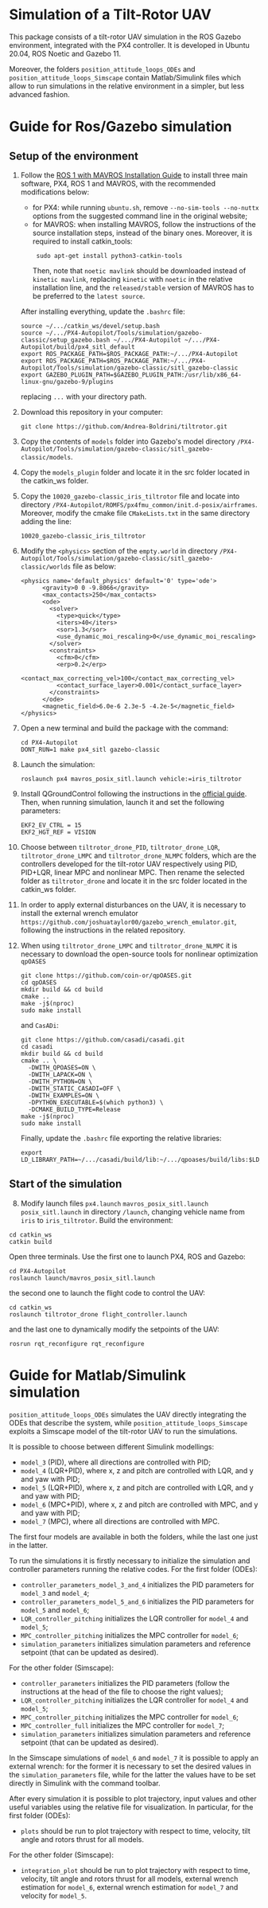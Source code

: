# Simulation of a Tilt-Rotor UAV
This package consists of a tilt-rotor UAV simulation in the ROS Gazebo environment, integrated with the PX4 controller. It is developed in Ubuntu 20.04, ROS Noetic and Gazebo 11.

Moreover, the folders `position_attitude_loops_ODEs` and `position_attitude_loops_Simscape` contain Matlab/Simulink files which allow to run simulations in the relative environment in a simpler, but less advanced fashion.
# Guide for Ros/Gazebo simulation
## Setup of the environment
1. Follow the [ROS 1 with MAVROS Installation Guide](https://docs.px4.io/main/en/ros/mavros_installation.html) to install three main software, PX4, ROS 1 and MAVROS, with the recommended modifications below:
   - for PX4: while running `ubuntu.sh`, remove `--no-sim-tools --no-nuttx` options from the suggested command line in the original website;
   - for MAVROS: when installing MAVROS, follow the instructions of the source installation steps, instead of the binary ones. Moreover, it is required to install catkin_tools:
     ```plaintext
      sudo apt-get install python3-catkin-tools
      ```
      Then, note that `noetic mavlink` should be downloaded instead of `kinetic mavlink`, replacing `kinetic` with `noetic` in the relative installation line, and the `released/stable` version of MAVROS has to be preferred to the `latest source`.

   After installing everything, update the `.bashrc` file:
   ```plaintext
   source ~/.../catkin_ws/devel/setup.bash
   source ~/.../PX4-Autopilot/Tools/simulation/gazebo-classic/setup_gazebo.bash ~/.../PX4-Autopilot ~/.../PX4-Autopilot/build/px4_sitl_default
   export ROS_PACKAGE_PATH=$ROS_PACKAGE_PATH:~/.../PX4-Autopilot
   export ROS_PACKAGE_PATH=$ROS_PACKAGE_PATH:~/.../PX4-Autopilot/Tools/simulation/gazebo-classic/sitl_gazebo-classic
   export GAZEBO_PLUGIN_PATH=$GAZEBO_PLUGIN_PATH:/usr/lib/x86_64-linux-gnu/gazebo-9/plugins
   ```
   replacing `...` with your directory path.

2. Download this repository in your computer:
   ```plaintext
   git clone https://github.com/Andrea-Boldrini/tiltrotor.git
   ```
3. Copy the contents of `models` folder into Gazebo's model directory `/PX4-Autopilot/Tools/simulation/gazebo-classic/sitl_gazebo-classic/models`. 

4. Copy the `models_plugin` folder and locate it in the src folder located in the catkin_ws folder.

5. Copy the `10020_gazebo-classic_iris_tiltrotor` file and locate into directory `/PX4-Autopilot/ROMFS/px4fmu_common/init.d-posix/airframes`. Moreover, modify the cmake file `CMakeLists.txt` in the same directory adding the line:
   ```plaintext
   10020_gazebo-classic_iris_tiltrotor
   ```
6. Modify the `<physics>` section of the `empty.world` in directory `/PX4-Autopilot/Tools/simulation/gazebo-classic/sitl_gazebo-classic/worlds` file as below:
   ```plaintext
   <physics name='default_physics' default='0' type='ode'>
         <gravity>0 0 -9.8066</gravity>
         <max_contacts>250</max_contacts>
         <ode>
           <solver>
             <type>quick</type>
             <iters>40</iters>
             <sor>1.3</sor>
             <use_dynamic_moi_rescaling>0</use_dynamic_moi_rescaling>
           </solver>
           <constraints>
             <cfm>0</cfm>
             <erp>0.2</erp>
             <contact_max_correcting_vel>100</contact_max_correcting_vel>
             <contact_surface_layer>0.001</contact_surface_layer>
           </constraints>
         </ode>
         <magnetic_field>6.0e-6 2.3e-5 -4.2e-5</magnetic_field>
   </physics>
   ```
7. Open a new terminal and build the package with the command:
   ```plaintext
   cd PX4-Autopilot
   DONT_RUN=1 make px4_sitl gazebo-classic
   ```
8. Launch the simulation:
    ```plaintext
    roslaunch px4 mavros_posix_sitl.launch vehicle:=iris_tiltrotor
    ```
9. Install QGroundControl following the instructions in the [official guide](https://docs.qgroundcontrol.com/master/en/qgc-user-guide/getting_started/download_and_install.html). Then, when running simulation, launch it and set the following parameters: 
    ```plaintext
    EKF2_EV_CTRL = 15
    EKF2_HGT_REF = VISION
    ```
10. Choose between `tiltrotor_drone_PID`, `tiltrotor_drone_LQR`, `tiltrotor_drone_LMPC` and `tiltrotor_drone_NLMPC` folders, which are the controllers developed for the tilt-rotor UAV respectively using PID, PID+LQR, linear MPC and nonlinear MPC. Then rename the selected folder as `tiltrotor_drone` and locate it in the src folder located in the catkin_ws folder.
   
11. In order to apply external disturbances on the UAV, it is necessary to install the external wrench emulator `https://github.com/joshuataylor00/gazebo_wrench_emulator.git`, following the instructions in the related repository.
   
12. When using `tiltrotor_drone_LMPC` and `tiltrotor_drone_NLMPC` it is necessary to download the open-source tools for nonlinear optimization `qpOASES` 
    ```
    git clone https://github.com/coin-or/qpOASES.git
    cd qpOASES
    mkdir build && cd build
    cmake ..
    make -j$(nproc)
    sudo make install
    ```
    and `CasADi`:
    ```
    git clone https://github.com/casadi/casadi.git
    cd casadi
    mkdir build && cd build
    cmake .. \
      -DWITH_QPOASES=ON \
      -DWITH_LAPACK=ON \
      -DWITH_PYTHON=ON \
      -DWITH_STATIC_CASADI=OFF \
      -DWITH_EXAMPLES=ON \
      -DPYTHON_EXECUTABLE=$(which python3) \
      -DCMAKE_BUILD_TYPE=Release
    make -j$(nproc)
    sudo make install
    ```
    Finally, update the `.bashrc` file exporting the relative libraries:
    ```
    export LD_LIBRARY_PATH=~/.../casadi/build/lib:~/.../qpoases/build/libs:$LD_LIBRARY_PATH
    ```
## Start of the simulation
8. Modify launch files `px4.launch` `mavros_posix_sitl.launch` `posix_sitl.launch` in directory `/launch`, changing vehicle name from `iris` to `iris_tiltrotor`.
Build the environment:
```
cd catkin_ws
catkin build
```
Open three terminals. Use the first one to launch PX4, ROS and Gazebo:
```
cd PX4-Autopilot
roslaunch launch/mavros_posix_sitl.launch
```
the second one to launch the flight code to control the UAV:
```
cd catkin_ws
roslaunch tiltrotor_drone flight_controller.launch
```
and the last one to dynamically modify the setpoints of the UAV:
```
rosrun rqt_reconfigure rqt_reconfigure
```
# Guide for Matlab/Simulink simulation
`position_attitude_loops_ODEs` simulates the UAV directly integrating the ODEs that describe the system, while `position_attitude_loops_Simscape` exploits a Simscape model of the tilt-rotor UAV to run the simulations.

It is possible to choose between different Simulink modellings:
- `model_3` (PID), where all directions are controlled with PID;
- `model_4` (LQR+PID), where x, z and pitch are controlled with LQR, and y and yaw with PID;
- `model_5` (LQR+PID), where x, z and pitch are controlled with LQR, and y and yaw with PID;
- `model_6` (MPC+PID), where x, z and pitch are controlled with MPC, and y and yaw with PID;
- `model_7` (MPC), where all directions are controlled with MPC.

The first four models are available in both the folders, while the last one just in the latter.

To run the simulations it is firstly necessary to initialize the simulation and controller parameters running the relative codes. 
For the first folder (ODEs):
- `controller_parameters_model_3_and_4` initializes the PID parameters for `model_3` and `model_4`; 
- `controller_parameters_model_5_and_6` initializes the PID parameters for `model_5` and `model_6`; 
- `LQR_controller_pitching` initializes the LQR controller for `model_4` and `model_5`; 
- `MPC_controller_pitching` initializes the MPC controller for `model_6`;
- `simulation_parameters` initializes simulation parameters and reference setpoint (that can be updated as desired).

For the other folder (Simscape):
- `controller_parameters` initializes the PID parameters (follow the instructions at the head of the file to choose the right values);
- `LQR_controller_pitching` initializes the LQR controller for `model_4` and `model_5`; 
- `MPC_controller_pitching` initializes the MPC controller for `model_6`;
- `MPC_controller_full` initializes the MPC controller for `model_7`;
- `simulation_parameters` initializes simulation parameters and reference setpoint (that can be updated as desired).

In the Simscape simulations of `model_6` and `model_7` it is possible to apply an external wrench: for the former it is necessary to set the desired values in the `simulation_parameters` file, while for the latter the values have to be set directly in Simulink with the command toolbar.

After every simulation it is possible to plot trajectory, input values and other useful variables using the relative file for visualization. In particular, for the first folder (ODEs):
- `plots` should be run to plot trajectory with respect to time, velocity, tilt angle and rotors thrust for all models.

For the other folder (Simscape):
- `integration_plot` should be run to plot trajectory with respect to time, velocity, tilt angle and rotors thrust for all models, external wrench estimation for `model_6`, external wrench estimation for `model_7` and velocity for `model_5`.
